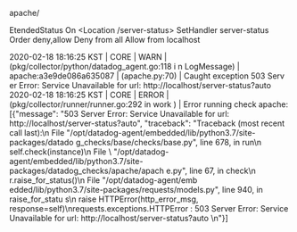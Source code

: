 apache/


EtendedStatus On
<Location /server-status>
  SetHandler server-status
  Order deny,allow
  Deny from all
  Allow from localhost
</Location>



2020-02-18 18:16:25 KST | CORE | WARN | (pkg/collector/python/datadog_agent.go:118 i    n LogMessage) | apache:a3e9de086a635087 | (apache.py:70) | Caught exception 503 Serv    er Error: Service Unavailable for url: http://localhost/server-status?auto
2020-02-18 18:16:25 KST | CORE | ERROR | (pkg/collector/runner/runner.go:292 in work    ) | Error running check apache: [{"message": "503 Server Error: Service Unavailable     for url: http://localhost/server-status?auto", "traceback": "Traceback (most recent     call last):\n  File \"/opt/datadog-agent/embedded/lib/python3.7/site-packages/datado    g_checks/base/checks/base.py\", line 678, in run\n    self.check(instance)\n  File \    "/opt/datadog-agent/embedded/lib/python3.7/site-packages/datadog_checks/apache/apach    e.py\", line 67, in check\n    r.raise_for_status()\n  File \"/opt/datadog-agent/emb    edded/lib/python3.7/site-packages/requests/models.py\", line 940, in raise_for_statu    s\n    raise HTTPError(http_error_msg, response=self)\nrequests.exceptions.HTTPError    : 503 Server Error: Service Unavailable for url: http://localhost/server-status?auto    \n"}]
